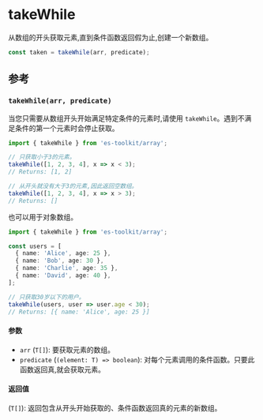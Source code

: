 # takeWhile

从数组的开头获取元素,直到条件函数返回假为止,创建一个新数组。

```typescript
const taken = takeWhile(arr, predicate);
```

## 参考

### `takeWhile(arr, predicate)`

当您只需要从数组开头开始满足特定条件的元素时,请使用 `takeWhile`。遇到不满足条件的第一个元素时会停止获取。

```typescript
import { takeWhile } from 'es-toolkit/array';

// 只获取小于3的元素。
takeWhile([1, 2, 3, 4], x => x < 3);
// Returns: [1, 2]

// 从开头就没有大于3的元素,因此返回空数组。
takeWhile([1, 2, 3, 4], x => x > 3);
// Returns: []
```

也可以用于对象数组。

```typescript
import { takeWhile } from 'es-toolkit/array';

const users = [
  { name: 'Alice', age: 25 },
  { name: 'Bob', age: 30 },
  { name: 'Charlie', age: 35 },
  { name: 'David', age: 40 },
];

// 只获取30岁以下的用户。
takeWhile(users, user => user.age < 30);
// Returns: [{ name: 'Alice', age: 25 }]
```

#### 参数

- `arr` (`T[]`): 要获取元素的数组。
- `predicate` (`(element: T) => boolean`): 对每个元素调用的条件函数。只要此函数返回真,就会获取元素。

#### 返回值

(`T[]`): 返回包含从开头开始获取的、条件函数返回真的元素的新数组。
